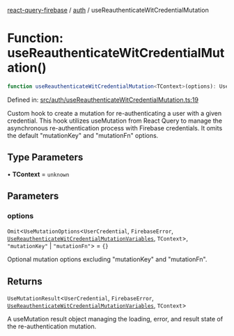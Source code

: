 [react-query-firebase](../../modules.md) / [auth](../index.md) / useReauthenticateWitCredentialMutation

# Function: useReauthenticateWitCredentialMutation()

```ts
function useReauthenticateWitCredentialMutation<TContext>(options): UseMutationResult<UserCredential, FirebaseError, UseReauthenticateWitCredentialMutationVariables, TContext>
```

Defined in: [src/auth/useReauthenticateWitCredentialMutation.ts:19](https://github.com/vpishuk/react-query-firebase/blob/2814a7f726829eb67b40b71ca1e3d6c86fc8bb8b/src/auth/useReauthenticateWitCredentialMutation.ts#L19)

Custom hook to create a mutation for re-authenticating a user with a given credential.
This hook utilizes useMutation from React Query to manage the asynchronous re-authentication
process with Firebase credentials. It omits the default "mutationKey" and "mutationFn" options.

## Type Parameters

• **TContext** = `unknown`

## Parameters

### options

`Omit`\<`UseMutationOptions`\<`UserCredential`, `FirebaseError`, [`UseReauthenticateWitCredentialMutationVariables`](../type-aliases/UseReauthenticateWitCredentialMutationVariables.md), `TContext`\>, `"mutationKey"` \| `"mutationFn"`\> = `{}`

Optional mutation options excluding "mutationKey" and "mutationFn".

## Returns

`UseMutationResult`\<`UserCredential`, `FirebaseError`, [`UseReauthenticateWitCredentialMutationVariables`](../type-aliases/UseReauthenticateWitCredentialMutationVariables.md), `TContext`\>

A useMutation result object managing the loading, error, and result state of the re-authentication mutation.
